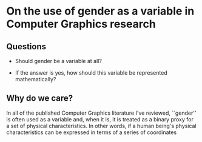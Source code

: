 # On the use of gender as a variable in Computer Graphics research

## Questions

- Should gender be a variable at all?

- If the answer is yes, how should this variable be represented mathematically?

## Why do we care?

In all of the published Computer Graphics literature I've reviewed, ``gender'' is often used as a variable and, when it is, it is treated as a binary proxy for a set of physical characteristics. In other words, if a human being's physical characteristics can be expressed in terms of a series of coordinates



 
